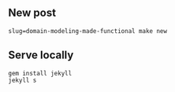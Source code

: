 ## New post
```
slug=domain-modeling-made-functional make new
```

## Serve locally

```
gem install jekyll
jekyll s
```
